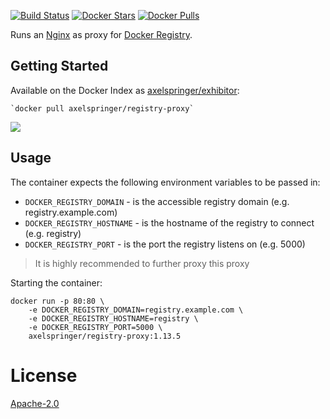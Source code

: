 [![Build Status](https://travis-ci.org/axelspringer/registry-proxy.svg?branch=master)](https://travis-ci.org/axelspringer/registry-proxy) [![Docker Stars](https://img.shields.io/docker/stars/axelspringer/registry-proxy.svg)](https://hub.docker.com/r/axelspringer/registry-proxy/) [![Docker Pulls](https://img.shields.io/docker/pulls/axelspringer/registry-proxy.svg)](https://hub.docker.com/r/axelspringer/registry-proxy/)

Runs an [Nginx](https://nginx.org) as proxy for [Docker Registry](https://github.com/docker/distribution).

## Getting Started

Available on the Docker Index as [axelspringer/exhibitor](https://index.docker.io/u/axelspringer/exhibitor/):

    `docker pull axelspringer/registry-proxy`

[![](https://badge.imagelayers.io/axelspringer/registry-proxy:1.13.5.svg)](https://imagelayers.io/?images=axelspringer/registry-proxy:1.13.5.svg)

## Usage
The container expects the following environment variables to be passed in:

* `DOCKER_REGISTRY_DOMAIN` - is the accessible registry domain (e.g. registry.example.com)
* `DOCKER_REGISTRY_HOSTNAME` - is the hostname of the registry to connect (e.g. registry)
* `DOCKER_REGISTRY_PORT` - is the port the registry listens on (e.g. 5000)

> It is highly recommended to further proxy this proxy

Starting the container:

    docker run -p 80:80 \
        -e DOCKER_REGISTRY_DOMAIN=registry.example.com \
        -e DOCKER_REGISTRY_HOSTNAME=registry \
        -e DOCKER_REGISTRY_PORT=5000 \
        axelspringer/registry-proxy:1.13.5

# License
[Apache-2.0](/LICENSE)